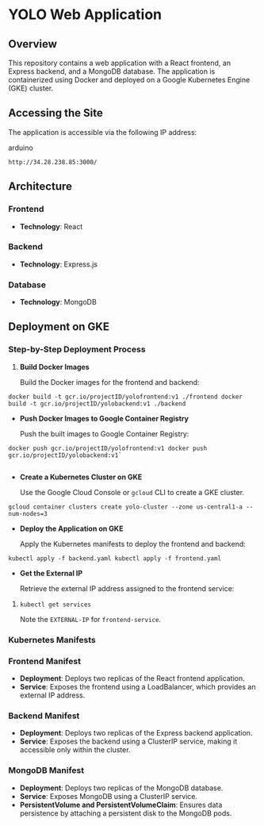 # YOLO Web Application

## Overview

This repository contains a web application with a React frontend, an Express backend, and a MongoDB database. The application is containerized using Docker and deployed on a Google Kubernetes Engine (GKE) cluster.

## Accessing the Site

The application is accessible via the following IP address:

arduino

`http://34.28.238.85:3000/`


## Architecture

### Frontend

- **Technology**: React

### Backend

- **Technology**: Express.js

### Database

- **Technology**: MongoDB

## Deployment on GKE

### Step-by-Step Deployment Process

1. **Build Docker Images**
    
    Build the Docker images for the frontend and backend:
    
    

 ```
 docker build -t gcr.io/projectID/yolofrontend:v1 ./frontend docker build -t gcr.io/projectID/yolobackend:v1 ./backend

 ```
    
- **Push Docker Images to Google Container Registry**
    
    Push the built images to Google Container Registry:
    
    
 ```
 docker push gcr.io/projectID/yolofrontend:v1 docker push gcr.io/projectID/yolobackend:v1`
    
 ```
- **Create a Kubernetes Cluster on GKE**
    
    Use the Google Cloud Console or `gcloud` CLI to create a GKE cluster.
    
 ```
 gcloud container clusters create yolo-cluster --zone us-central1-a --num-nodes=3
 
 ```
    
- **Deploy the Application on GKE**
    
    Apply the Kubernetes manifests to deploy the frontend and backend:
    
    
 `kubectl apply -f backend.yaml kubectl apply -f frontend.yaml`
    
- **Get the External IP**
    
    Retrieve the external IP address assigned to the frontend service:
    
    

1. `kubectl get services`
    
    Note the `EXTERNAL-IP` for `frontend-service`. 
    

### Kubernetes Manifests
 
 ### Frontend Manifest

- **Deployment**: Deploys two replicas of the React frontend application.
- **Service**: Exposes the frontend using a LoadBalancer, which provides an external IP address.

### Backend Manifest

- **Deployment**: Deploys two replicas of the Express backend application.
- **Service**: Exposes the backend using a ClusterIP service, making it accessible only within the cluster.

### MongoDB Manifest

- **Deployment**: Deploys two replicas of the MongoDB database.
- **Service**: Exposes MongoDB using a ClusterIP service.
- **PersistentVolume and PersistentVolumeClaim**: Ensures data persistence by attaching a persistent disk to the MongoDB pods.